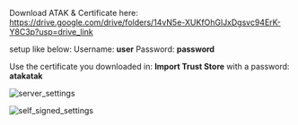 Download ATAK & Certificate here:
https://drive.google.com/drive/folders/14vN5e-XUKfOhGlJxDgsvc94ErK-Y8C3p?usp=drive_link

setup like below:
Username: **user**
Password: **password**

Use the certificate you downloaded in: **Import Trust Store** with a password: **atakatak**

![server_settings](https://github.com/user-attachments/assets/04b4e486-0be9-4722-95e9-74e52feb2506)

![self_signed_settings](https://github.com/user-attachments/assets/071d4f99-8885-4b5f-9c65-d191fff2a208)

